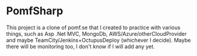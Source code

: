 # PomfSharp

This project is a clone of pomf.se that I created to practice with various things, such as Asp .Net MVC, MongoDb, AWS/Azure/otherCloudProvider and maybe TeamCity/Jenkins+OctupusDeploy (whichever I decide). Maybe there will be monitoring too, I don't know if I will add any yet.
